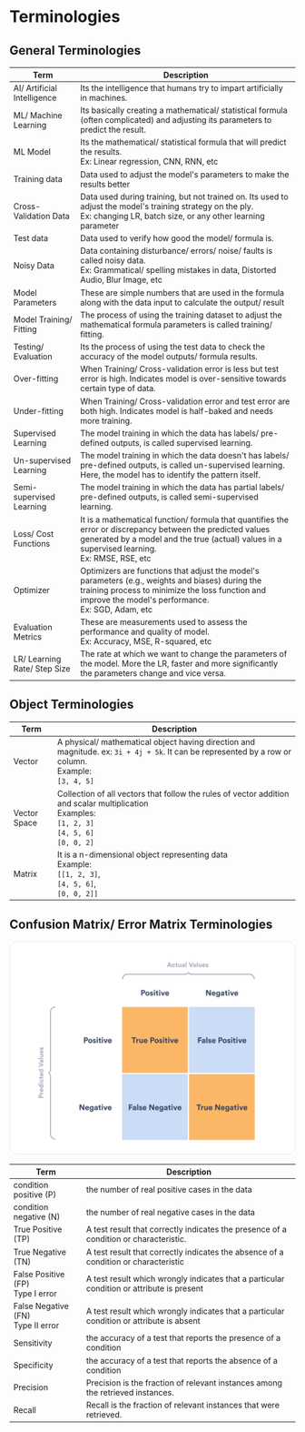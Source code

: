 # Terminologies

## General Terminologies

| Term | Description |
| - | - |
| AI/ Artificial Intelligence | Its the intelligence that humans try to impart artificially in machines. |
| ML/ Machine Learning | Its basically creating a mathematical/ statistical formula (often complicated) and adjusting its parameters to predict the result.  |
| ML Model | Its the mathematical/ statistical formula that will predict the results. <br> Ex: Linear regression, CNN, RNN, etc |
| Training data | Data used to adjust the model's parameters to make the results better |
| Cross-Validation Data | Data used during training, but not trained on. Its used to adjust the model's training strategy on the ply. <br> Ex: changing LR, batch size, or any other learning parameter |
| Test data | Data used to verify how good the model/ formula is. |  
| Noisy Data | Data containing disturbance/ errors/ noise/ faults is called noisy data. <br> Ex: Grammatical/ spelling mistakes in data, Distorted Audio, Blur Image, etc |
| Model Parameters | These are simple numbers that are used in the formula along with the data input to calculate the output/ result |
| Model Training/ Fitting | The process of using the training dataset to adjust the mathematical formula parameters is called training/ fitting. | 
| Testing/ Evaluation | Its the process of using the test data to check the accuracy of the model outputs/ formula results. |
| Over-fitting | When Training/ Cross-validation error is less but test error is high. Indicates model is over-sensitive towards certain type of data. |
| Under-fitting | When Training/ Cross-validation error and test error are both high. Indicates model is half-baked and needs more training. |
| Supervised Learning | The model training in which the data has labels/ pre-defined outputs, is called supervised learning. |
| Un-supervised Learning | The model training in which the data doesn't has labels/ pre-defined outputs, is called un-supervised learning. Here, the model has to identify the pattern itself. |
| Semi-supervised Learning | The model training in which the data has partial labels/ pre-defined outputs, is called semi-supervised learning. |
| Loss/ Cost Functions | It is a mathematical function/ formula that quantifies the error or discrepancy between the predicted values generated by a model and the true (actual) values in a supervised learning. <br> Ex: RMSE, RSE, etc |
| Optimizer | Optimizers are functions that adjust the model's parameters (e.g., weights and biases) during the training process to minimize the loss function and improve the model's performance. <br> Ex: SGD, Adam, etc |
| Evaluation Metrics | These are measurements used to assess the performance and quality of model. <br> Ex: Accuracy, MSE, R-squared, etc |
| LR/ Learning Rate/ Step Size | The rate at which we want to change the parameters of the model. More the LR, faster and more significantly the parameters change and vice versa. |

## Object Terminologies

| Term | Description |
| - | - |
| Vector | A physical/ mathematical object having direction and magnitude. ex: `3i + 4j + 5k`. It can be represented by a row or column. <br> Example: <br> `[3, 4, 5]` |
| Vector Space | Collection of all vectors that follow the rules of vector addition and scalar multiplication <br> Examples: <br> `[1, 2, 3]` <br> `[4, 5, 6]` <br> `[0, 0, 2]` |
| Matrix | It is a n-dimensional object representing data <br> Example: <br> `[[1, 2, 3]`,<br> `[4, 5, 6]`,<br> `[0, 0, 2]]` |

## Confusion Matrix/ Error Matrix Terminologies

![Confusion matrix](../Images/Confusion%20matrix.webp)

| Term | Description |
| - | - |
| condition positive (P) | the number of real positive cases in the data |
| condition negative (N) | the number of real negative cases in the data |
| True Positive (TP) | A test result that correctly indicates the presence of a condition or characteristic. |
| True Negative (TN) | A test result that correctly indicates the absence of a condition or characteristic |
| False Positive (FP)<br> Type I error | A test result which wrongly indicates that a particular condition or attribute is present |
| False Negative (FN)<br> Type II error | A test result which wrongly indicates that a particular condition or attribute is absent |
| Sensitivity | the accuracy of a test that reports the presence of a condition |
| Specificity | the accuracy of a test that reports the absence of a condition |
| Precision | Precision is the fraction of relevant instances among the retrieved instances. |
| Recall | Recall is the fraction of relevant instances that were retrieved. |
